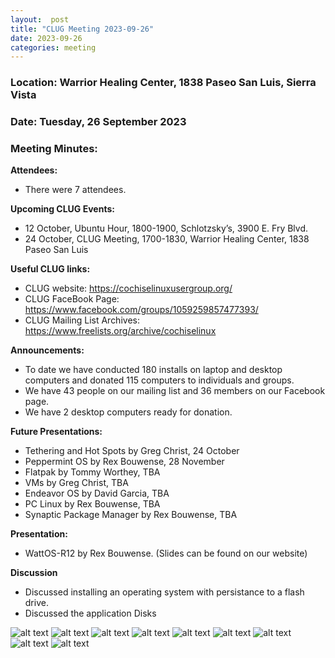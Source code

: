```yaml
---
layout:  post
title: "CLUG Meeting 2023-09-26"
date: 2023-09-26
categories: meeting
---
```


### Location: Warrior Healing Center, 1838 Paseo San Luis, Sierra Vista

### Date: Tuesday, 26 September 2023
### Meeting Minutes:

**Attendees:** 
 * There were 7 attendees.  

**Upcoming CLUG Events:**
 * 12 October, Ubuntu Hour, 1800-1900, Schlotzsky’s, 3900 E. Fry Blvd.
 * 24 October, CLUG Meeting, 1700-1830, Warrior Healing Center, 1838 Paseo San Luis

**Useful CLUG links:**
 * CLUG website:  https://cochiselinuxusergroup.org/
 * CLUG FaceBook Page:  https://www.facebook.com/groups/1059259857477393/
 * CLUG Mailing List Archives:  https://www.freelists.org/archive/cochiselinux

**Announcements:**
 * To date we have conducted 180 installs on laptop and desktop computers and donated 115 computers to individuals and groups.
 * We have 43 people on our mailing list and 36 members on our Facebook page.
 * We have 2 desktop computers ready for donation.

**Future Presentations:**
 * Tethering and Hot Spots by Greg Christ, 24 October
 * Peppermint OS by Rex Bouwense, 28 November
 * Flatpak by Tommy Worthey, TBA
 * VMs by Greg Christ, TBA
 * Endeavor OS by David Garcia, TBA
 * PC Linux by Rex Bouwense, TBA
 * Synaptic Package Manager by Rex Bouwense, TBA

**Presentation:**
 * WattOS-R12 by Rex Bouwense.  (Slides can be found on our website)

**Discussion**
 * Discussed installing an operating system with persistance to a flash drive.
 * Discussed the application Disks

![alt text](https://raw.githubusercontent.com/CochiseLinuxUsersGroup/CochiseLinuxUsersGroup.github.io/master/images2/rsz_clug_mtg_2023-09-26_1.jpg)
![alt text](https://raw.githubusercontent.com/CochiseLinuxUsersGroup/CochiseLinuxUsersGroup.github.io/master/images2/rsz_clug_mtg_2023-09-26_2.jpg)
![alt text](https://raw.githubusercontent.com/CochiseLinuxUsersGroup/CochiseLinuxUsersGroup.github.io/master/images2/rsz_clug_mtg_2023-09-26_9.jpg)
![alt text](https://raw.githubusercontent.com/CochiseLinuxUsersGroup/CochiseLinuxUsersGroup.github.io/master/images2/rsz_clug_mtg_2023-09-26_3.jpg)
![alt text](https://raw.githubusercontent.com/CochiseLinuxUsersGroup/CochiseLinuxUsersGroup.github.io/master/images2/rsz_clug_mtg_2023-09-26_4.jpg)
![alt text](https://raw.githubusercontent.com/CochiseLinuxUsersGroup/CochiseLinuxUsersGroup.github.io/master/images2/rsz_clug_mtg_2023-09-26_5.jpg)
![alt text](https://raw.githubusercontent.com/CochiseLinuxUsersGroup/CochiseLinuxUsersGroup.github.io/master/images2/rsz_clug_mtg_2023-09-26_6.jpg)
![alt text](https://raw.githubusercontent.com/CochiseLinuxUsersGroup/CochiseLinuxUsersGroup.github.io/master/images2/rsz_clug_mtg_2023-09-26_7.jpg)
![alt text](https://raw.githubusercontent.com/CochiseLinuxUsersGroup/CochiseLinuxUsersGroup.github.io/master/images2/rsz_clug_mtg_2023-09-26_8.jpg)
